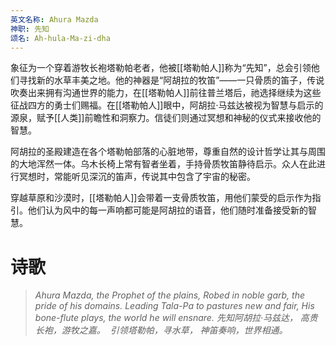 ```yaml
---
英文名称: Ahura Mazda
神职: 先知
颂名: Ah-hula-Ma-zi-dha
---
```

象征为一个穿着游牧长袍塔勒帕老者，他被[[塔勒帕人]]称为“先知”，总会引领他们寻找新的水草丰美之地。他的神器是“阿胡拉的牧笛”——一只骨质的笛子，传说吹奏出来拥有沟通世界的能力，在[[塔勒帕人]]前往普兰塔后，祂选择继续为这些征战四方的勇士们赐福。在[[塔勒帕人]]眼中，阿胡拉·马兹达被视为智慧与启示的源泉，赋予[[人类]]前瞻性和洞察力。信徒们则通过冥想和神秘的仪式来接收他的智慧。 

阿胡拉的圣殿建造在各个塔勒帕部落的心脏地带，尊重自然的设计哲学让其与周围的大地浑然一体。乌木长椅上常有智者坐着，手持骨质牧笛静待启示。众人在此进行冥想时，常能听见深沉的笛声，传说其中包含了宇宙的秘密。 

穿越草原和沙漠时，[[塔勒帕人]]会带着一支骨质牧笛，用他们蒙受的启示作为指引。他们认为风中的每一声响都可能是阿胡拉的语音，他们随时准备接受新的智慧。

# 诗歌
> *Ahura Mazda, the Prophet of the plains, 
> Robed in noble garb, the pride of his domains. 
> Leading Tala-Pa to pastures new and fair, 
> His bone-flute plays, the world he will ensnare. 
> 先知阿胡拉·马兹达， ​
> 高贵长袍，游牧之嘉。 ​
> 引领塔勒帕，寻水草， ​
> 神笛奏响，世界相通。*
